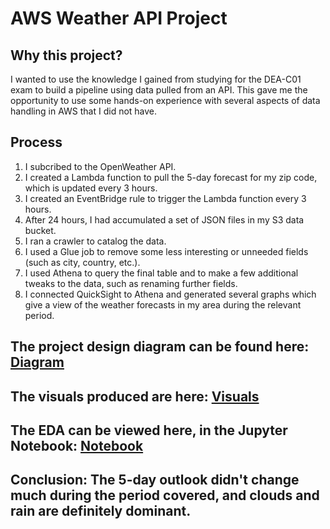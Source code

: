 # AWS Weather API Project

## Why this project?
I wanted to use the knowledge I gained from studying for the DEA-C01 exam to build a pipeline using data pulled from an API.
This gave me the opportunity to use some hands-on experience with several aspects of data handling in AWS that I did not have.

## Process
1. I subcribed to the OpenWeather API.
2. I created a Lambda function to pull the 5-day forecast for my zip code, which is updated every 3 hours.
3. I created an EventBridge rule to trigger the Lambda function every 3 hours.
4. After 24 hours, I had accumulated a set of JSON files in my S3 data bucket.
5. I ran a crawler to catalog the data.
6. I used a Glue job to remove some less interesting or unneeded fields (such as city, country, etc.).
7. I used Athena to query the final table and to make a few additional tweaks to the data, such as renaming further fields.
8. I connected QuickSight to Athena and generated several graphs which give a view of the weather forecasts in my area during the relevant period.

## The project design diagram can be found here: [Diagram](https://github.com/markcoty/AWS-Weather-API-Project/blob/main/project-design-image.png)

## The visuals produced are here: [Visuals](https://github.com/markcoty/AWS-Weather-API-Project/tree/main/Visuals)

## The EDA can be viewed here, in the Jupyter Notebook: [Notebook](https://github.com/markcoty/AWS-Weather-API-Project/blob/main/Notebook/AWS-Weather-API-Project.ipynb)

## Conclusion: The 5-day outlook didn't change much during the period covered, and clouds and rain are definitely dominant.